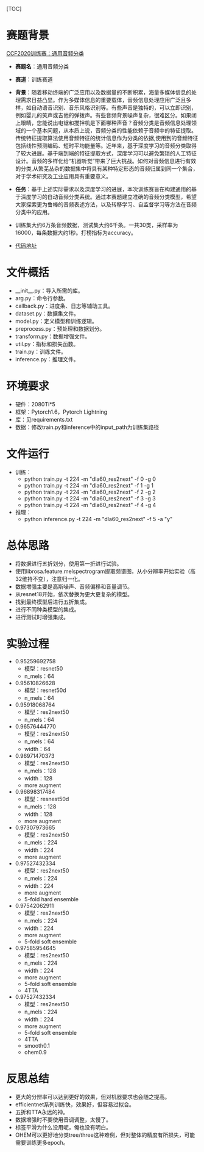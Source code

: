 [TOC]

# 赛题背景

[CCF2020训练赛：通用音频分类](https://www.datafountain.cn/competitions/486)

- **赛题名**：通用音频分类

- **赛道**：训练赛道

- **背景**：随着移动终端的广泛应用以及数据量的不断积累，海量多媒体信息的处理需求日益凸显。作为多媒体信息的重要载体，音频信息处理应用广泛且多样，如自动语音识别、音乐风格识别等。有些声音是独特的，可以立即识别，例如婴儿的笑声或吉他的弹拨声。有些音频背景噪声复杂，很难区分。如果闭上眼睛，您能说出电锯和搅拌机是下面哪种声音？音频分类是音频信息处理领域的一个基本问题，从本质上说，音频分类的性能依赖于音频中的特征提取。传统特征提取算法使用音频特征的统计信息作为分类的依据,使用到的音频特征包括线性预测编码、短时平均能量等。近年来，基于深度学习的音频分类取得了较大进展。基于端到端的特征提取方式，深度学习可以避免繁琐的人工特征设计。音频的多样化给“机器听觉”带来了巨大挑战。如何对音频信息进行有效的分类,从繁芜丛杂的数据集中将具有某种特定形态的音频归属到同一个集合，对于学术研究及工业应用具有重要意义。

- **任务**：基于上述实际需求以及深度学习的进展，本次训练赛旨在构建通用的基于深度学习的自动音频分类系统。通过本赛题建立准确的音频分类模型，希望大家探索更为鲁棒的音频表述方法，以及转移学习、自监督学习等方法在音频分类中的应用。
- 训练集大约6万条音频数据，测试集大约6千条。一共30类，采样率为16000，每条数据大约1秒。打榜指标为accuracy。
- [代码地址](https://github.com/3017218062/Universal-Audio-Classification)

# 文件概括

- \_\_init\_\_\.py：导入所需的库。
- arg\.py：命令行参数。
- callback\.py：进度条、日志等辅助工具。
- dataset\.py：数据集文件。
- model\.py：定义模型和训练逻辑。
- preprocess\.py：预处理和数据划分。
- transform\.py：数据增强文件。
- util\.py：指标和损失函数。
- train\.py：训练文件。
- inference\.py：推理文件。

# 环境要求

- 硬件：2080Ti*5
- 框架：Pytorch1.6，Pytorch Lightning
- 库：见requirements.txt
- 数据：修改train\.py和inference中的input_path为训练集路径

# 文件运行

- 训练：
  - python train.py -t 224 -m "dla60_res2next" -f 0 -g 0
  - python train.py -t 224 -m "dla60_res2next" -f 1 -g 1
  - python train.py -t 224 -m "dla60_res2next" -f 2 -g 2
  - python train.py -t 224 -m "dla60_res2next" -f 3 -g 3
  - python train.py -t 224 -m "dla60_res2next" -f 4 -g 4
- 推理：
  - python inference.py -t 224 -m "dla60_res2next" -f 5 -a "y"

# 总体思路

- 将数据进行五折划分，使用第一折进行试验。
- 使用librosa.feature.melspectrogram提取频谱图，从小分辨率开始实验（高32维持不变），注意归一化。
- 数据增强主要是高斯噪声、音频偏移和音量调节。
- 从resnet18开始，依次替换为更大更复杂的模型。
- 找到最终模型后进行五折集成。
- 进行不同种类模型的集成。
- 进行测试时增强集成。

# 实验过程

- 0.95259692758
  - 模型：resnet50
  - n_mels：64
- 0.95610826628
  - 模型：resnet50d
  - n_mels：64
- 0.95918068764
  - 模型：res2next50
  - n_mels：64
- 0.96576444770
  - 模型：res2next50
  - n_mels：64
  - width：64
- 0.96971470373
  - 模型：res2next50
  - n_mels：128
  - width：128
  - more augment
- 0.96898317484
  - 模型：resnest50d
  - n_mels：128
  - width：128
  - more augment
- 0.97307973665
  - 模型：res2next50
  - n_mels：224
  - width：224
  - more augment
- 0.97527432334
  - 模型：res2next50
  - n_mels：224
  - width：224
  - more augment
  - 5-fold hard ensemble
- 0.97542062911
  - 模型：res2next50
  - n_mels：224
  - width：224
  - more augment
  - 5-fold soft ensemble
- 0.97585954645
  - 模型：res2next50
  - n_mels：224
  - width：224
  - more augment
  - 5-fold soft ensemble
  - 4TTA
- 0.97527432334
  - 模型：res2next50
  - n_mels：224
  - width：224
  - more augment
  - 5-fold soft ensemble
  - 4TTA
  - smooth0.1
  - ohem0.9

# 反思总结

- 更大的分辨率可以达到更好的效果，但对机器要求也会随之提高。
- efficientnet系列训练快，效果好，但容易过拟合。
- 五折和TTA永远的神。
- 数据增强时不要使用音调调整，太慢了。
- 标签平滑为什么没用呢，俺也没有明白。
- OHEM可以更好地分类tree/three这种难例，但对整体的精度有所损失，可能需要训练更多epoch。